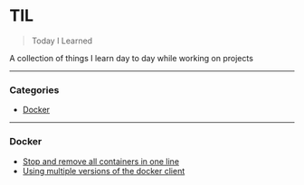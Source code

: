 # TIL
> Today I Learned

A collection of things I learn day to day while working on projects

---

### Categories

* [Docker](#docker)

---

### Docker

- [Stop and remove all containers in one line](docker/stop-remove-all-docker-containers.md)
- [Using multiple versions of the docker client](docker/using-multiple-versions-of-docker.md)

